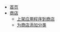 - [首页](index.md)
- [商店](store/main.md)
    - [上架应用程序到商店](store/submit-app.md)
    - [为商店添加分类](store/submit-category.md)